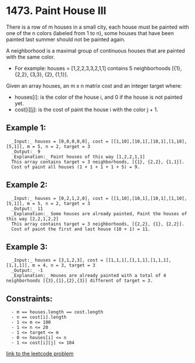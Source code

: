 # 1473. Paint House III

There is a row of m houses in a small city, each house must be painted with one of the n colors (labeled from 1 to n), some houses that have been painted last summer should not be painted again.

A neighborhood is a maximal group of continuous houses that are painted with the same color.

- For example: houses = [1,2,2,3,3,2,1,1] contains 5 neighborhoods [{1}, {2,2}, {3,3}, {2}, {1,1}].

Given an array houses, an m x n matrix cost and an integer target where:

- houses[i]: is the color of the house i, and 0 if the house is not painted yet.
- cost[i][j]: is the cost of paint the house i with the color j + 1.

## Example 1:

```
  _Input:_ houses = [0,0,0,0,0], cost = [[1,10],[10,1],[10,1],[1,10],[5,1]], m = 5, n = 2, target = 3
  _Output:_ 9
  _Explanation:_ Paint houses of this way [1,2,2,1,1]
  This array contains target = 3 neighborhoods, [{1}, {2,2}, {1,1}].
  Cost of paint all houses (1 + 1 + 1 + 1 + 5) = 9.
```

## Example 2:

```
  _Input:_ houses = [0,2,1,2,0], cost = [[1,10],[10,1],[10,1],[1,10],[5,1]], m = 5, n = 2, target = 3
  _Output:_ 11
  _Explanation:_ Some houses are already painted, Paint the houses of this way [2,2,1,2,2]
  This array contains target = 3 neighborhoods, [{2,2}, {1}, {2,2}].
  Cost of paint the first and last house (10 + 1) = 11.
```

## Example 3:

```
  _Input:_ houses = [3,1,2,3], cost = [[1,1,1],[1,1,1],[1,1,1],[1,1,1]], m = 4, n = 3, target = 3
  _Output:_ -1
  _Explanation:_ Houses are already painted with a total of 4 neighborhoods [{3},{1},{2},{3}] different of target = 3.
```

## Constraints:

```
  - m == houses.length == cost.length
  - n == cost[i].length
  - 1 <= m <= 100
  - 1 <= n <= 20
  - 1 <= target <= m
  - 0 <= houses[i] <= n
  - 1 <= cost[i][j] <= 104
```

[link to the leetcode problem](https://leetcode.com/problems/paint-house-iii/)
